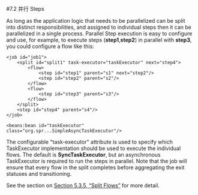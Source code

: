 #7.2 并行 Steps

As long as the application logic that needs to be parallelized can be split into distinct responsibilities, and assigned to individual steps then it can be parallelized in a single process. Parallel Step execution is easy to configure and use, for example, to execute steps (**step1**,**step2**) in parallel with **step3**, you could configure a flow like this:

	<job id="job1">
	    <split id="split1" task-executor="taskExecutor" next="step4">
	        <flow>
	            <step id="step1" parent="s1" next="step2"/>
	            <step id="step2" parent="s2"/>
	        </flow>
	        <flow>
	            <step id="step3" parent="s3"/>
	        </flow>
	    </split>
	    <step id="step4" parent="s4"/>
	</job>
	
	<beans:bean id="taskExecutor" class="org.spr...SimpleAsyncTaskExecutor"/>


The configurable "task-executor" attribute is used to specify which TaskExecutor implementation should be used to execute the individual flows. The default is **SyncTaskExecutor**, but an asynchronous TaskExecutor is required to run the steps in parallel. Note that the job will ensure that every flow in the split completes before aggregating the exit statuses and transitioning.

See the section on [Section 5.3.5, “Split Flows”](http://docs.spring.io/spring-batch/trunk/reference/html/configureStep.html#split-flows) for more detail.














